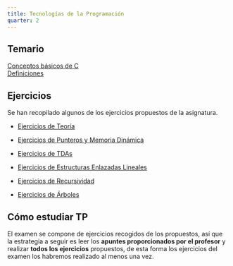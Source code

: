 ```yaml
---
title: Tecnologías de la Programación
quarter: 2
---
```


## Temario

[Conceptos básicos de C](tp/c.md)  
[Definiciones](tp/definiciones.md)

## Ejercicios

Se han recopilado algunos de los ejercicios propuestos de la asignatura.

* [Ejercicios de Teoría](tp/preguntas-teoria.md)

* [Ejercicios de Punteros y Memoria Dinámica](tp/ejercicios-punteros.md)
* [Ejercicios de TDAs](tp/ejercicios-tdas.md)
* [Ejercicios de Estructuras Enlazadas Lineales](tp/ejercicios-estructuras-enlazadas.md)
* [Ejercicios de Recursividad](tp/ejercicios-recursividad.md)
* [Ejercicios de Árboles](tp/ejercicios-arboles.md)

## Cómo estudiar TP

El examen se compone de ejercicios recogidos de los propuestos, así que la estrategia a seguir es leer los **apuntes proporcionados por el profesor** y realizar **todos los ejercicios** propuestos, de esta forma los ejercicios del examen los habremos realizado al menos una vez.
